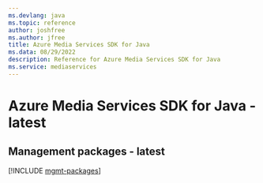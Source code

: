 ```yaml
---
ms.devlang: java
ms.topic: reference
author: joshfree
ms.author: jfree
title: Azure Media Services SDK for Java
ms.data: 08/29/2022
description: Reference for Azure Media Services SDK for Java
ms.service: mediaservices
---
```

# Azure Media Services SDK for Java - latest

## Management packages - latest
[!INCLUDE [mgmt-packages](media-services-mgmt-index.md)]